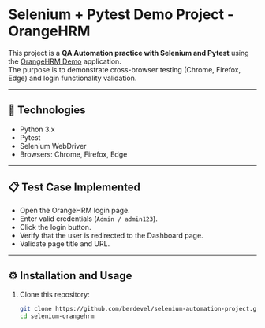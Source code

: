 # Selenium + Pytest Demo Project - OrangeHRM

This project is a **QA Automation practice with Selenium and Pytest** using the [OrangeHRM Demo](https://opensource-demo.orangehrmlive.com/) application.  
The purpose is to demonstrate cross-browser testing (Chrome, Firefox, Edge) and login functionality validation.

---

## 🚀 Technologies
- Python 3.x
- Pytest
- Selenium WebDriver
- Browsers: Chrome, Firefox, Edge

---

## 📋 Test Case Implemented
- Open the OrangeHRM login page.
- Enter valid credentials (`Admin / admin123`).
- Click the login button.
- Verify that the user is redirected to the Dashboard page.
- Validate page title and URL.

---

## ⚙️ Installation and Usage

1. Clone this repository:
   ```bash
   git clone https://github.com/berdevel/selenium-automation-project.git
   cd selenium-orangehrm
